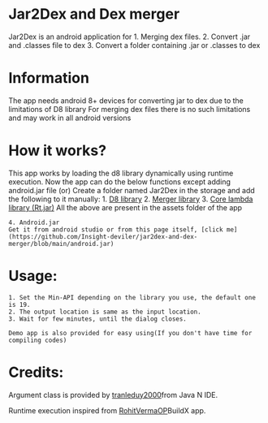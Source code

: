 # Jar2Dex and Dex merger
Jar2Dex is an android application for 
    1. Merging dex files.
    2. Convert .jar and .classes file to dex
    3. Convert a folder containing .jar or .classes to dex
    
# Information
The app needs android 8+ devices for converting jar to dex due to the limitations of D8 library
For merging dex files there is no such limitations and may work in all android versions

# How it works?
This app works by loading the d8 library dynamically using runtime execution.
Now the app can do the below functions except adding android.jar file 
                                (or)
Create a folder named Jar2Dex in the storage and add the following to it manually:
    1. [D8 library](https://github.com/Insight-deviler/jar2dex-and-dex-merger/blob/main/app/src/main/assets/fonts/d8s.jar)
    2. [Merger library](https://github.com/Insight-deviler/jar2dex-and-dex-merger/blob/main/app/src/main/assets/fonts/merge.jar)
    3. [Core lambda library (Rt.jar)](https://github.com/Insight-deviler/jar2dex-and-dex-merger/blob/main/app/src/main/assets/fonts/rtjar.jar)
    All the above are present in the assets folder of the app
    
    4. Android.jar 
    Get it from android studio or from this page itself, [click me](https://github.com/Insight-deviler/jar2dex-and-dex-merger/blob/main/android.jar)
    
# Usage:
    1. Set the Min-API depending on the library you use, the default one is 19.
    2. The output location is same as the input location.
    3. Wait for few minutes, until the dialog closes.
    
    Demo app is also provided for easy using(If you don't have time for compiling codes)
    
# Credits:
Argument class is provided by [tranleduy2000](https://github.com/tranleduy2000/javaide)from Java N IDE.

Runtime execution inspired from [RohitVermaOP](https://github.com/RohitVermaOP/apkbuilder-sample)BuildX app.
